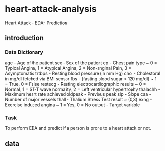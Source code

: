 # heart-attack-analysis
Heart Attack - EDA- Prediction 

## introduction 
### Data Dictionary
age - Age of the patient
sex - Sex of the patient
cp - Chest pain type ~ 0 = Typical Angina, 1 = Atypical Angina, 2 = Non-anginal Pain, 3 = Asymptomatic
trtbps - Resting blood pressure (in mm Hg)
chol - Cholestoral in mg/dl fetched via BMI sensor
fbs - (fasting blood sugar > 120 mg/dl) ~ 1 = True, 0 = False
restecg - Resting electrocardiographic results ~ 0 = Normal, 1 = ST-T wave normality, 2 = Left ventricular hypertrophy
thalachh - Maximum heart rate achieved
oldpeak - Previous peak
slp - Slope
caa - Number of major vessels
thall - Thalium Stress Test result ~ (0,3)
exng - Exercise induced angina ~ 1 = Yes, 0 = No
output - Target variable
### Task
To perform EDA and predict if a person is prone to a heart attack or not.
## data


